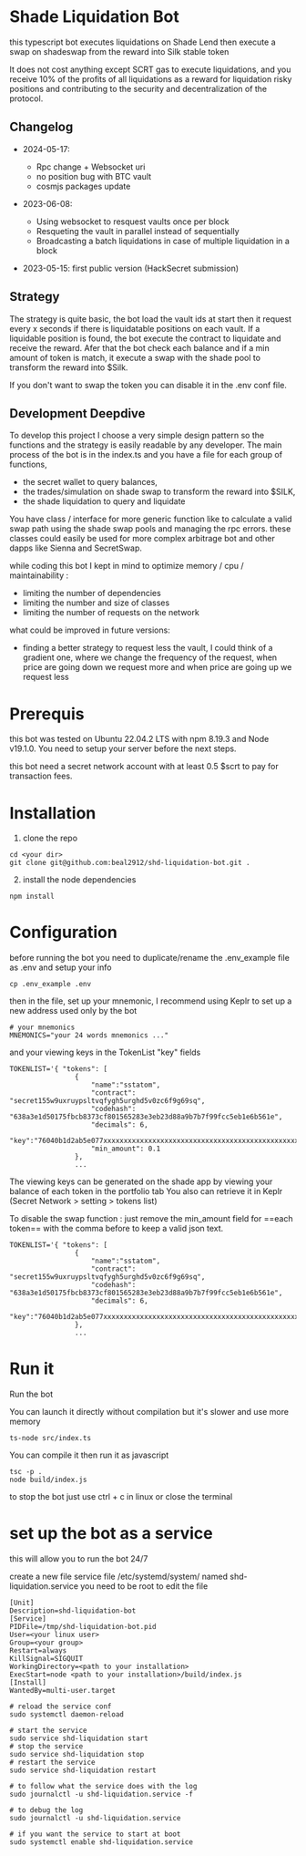 # Shade Liquidation Bot 

this typescript bot executes liquidations on Shade Lend then execute a swap on shadeswap from the reward into Silk stable token   

It does not cost anything except SCRT gas to execute liquidations, and you receive 10% of the profits of all liquidations as a reward for liquidation risky positions and contributing to the security and decentralization of the protocol.

## Changelog
- 2024-05-17:
  - Rpc change + Websocket uri
  - no position bug with BTC vault
  - cosmjs packages update
- 2023-06-08: 
  - Using websocket to resquest vaults once per block 
  - Resqueting the vault in parallel instead of sequentially
  - Broadcasting a batch liquidations in case of multiple liquidation in a block

- 2023-05-15: first public version (HackSecret submission)

## Strategy
The strategy is quite basic, the bot load the vault ids at start then it request every x seconds if there is liquidatable positions on each vault.
If a liquidable position is found, the bot execute the contract to liquidate and receive the reward.
Afer that the bot check each balance and if a min amount of token is match, it execute a swap with the shade pool to transform the reward into $Silk.

If you don't want to swap the token you can disable it in the .env conf file.


## Development Deepdive

To develop this project I choose a very simple design pattern so the functions and the strategy is easily readable by any developer. 
The main process of the bot is in the index.ts and you have a file for each group of functions, 
* the secret wallet to query balances, 
* the trades/simulation on shade swap to transform the reward into $SILK, 
* the shade liquidation to query and liquidate

You have class / interface for more generic function like to calculate a valid swap path using the shade swap pools and managing the rpc errors.
these classes could easily be used for more complex arbitrage bot and other dapps like Sienna and SecretSwap.

while coding this bot I kept in mind to optimize memory / cpu / maintainability : 
* limiting the number of dependencies
* limiting the number and size of classes
* limiting the number of requests on the network

what could be improved in future versions:
* finding a better strategy to request less the vault, I could think of a gradient one, where we change the frequency of the request, when price are going down we request more and when price are going up we request less 



# Prerequis

this bot was tested on Ubuntu 22.04.2 LTS with npm 8.19.3 and Node v19.1.0.
You need to setup your server before the next steps.

this bot need a secret network account with at least 0.5 $scrt to pay for transaction fees.


# Installation

1. clone the repo 

```
cd <your dir>
git clone git@github.com:beal2912/shd-liquidation-bot.git .
```

2. install the node dependencies 
```
npm install
```
# Configuration

before running the bot you need to duplicate/rename the .env_example file as .env and setup your info
```
cp .env_example .env
``` 

then in the file, set up your mnemonic, I recommend using Keplr to set up a new address used only by the bot
```
# your mnemonics
MNEMONICS="your 24 words mnemonics ..."
```



and your viewing keys in the TokenList "key" fields
```
TOKENLIST='{ "tokens": [
                { 
                    "name":"sstatom", 
                    "contract": "secret155w9uxruypsltvqfygh5urghd5v0zc6f9g69sq", 
                    "codehash": "638a3e1d50175fbcb8373cf801565283e3eb23d88a9b7b7f99fcc5eb1e6b561e",
                    "decimals": 6,
                    "key":"76040b1d2ab5e077xxxxxxxxxxxxxxxxxxxxxxxxxxxxxxxxxxxxxxxxxxxxxxxx",
                    "min_amount": 0.1
                },
                ...
```
The viewing keys can be generated on the shade app by viewing your balance of each token in the portfolio tab
You also can retrieve it in Keplr (Secret Network > setting > tokens list)


To disable the swap function : just remove the min_amount field for ==each token== with the comma before to keep a valid json text.
```
TOKENLIST='{ "tokens": [
                { 
                    "name":"sstatom", 
                    "contract": "secret155w9uxruypsltvqfygh5urghd5v0zc6f9g69sq", 
                    "codehash": "638a3e1d50175fbcb8373cf801565283e3eb23d88a9b7b7f99fcc5eb1e6b561e",
                    "decimals": 6,
                    "key":"76040b1d2ab5e077xxxxxxxxxxxxxxxxxxxxxxxxxxxxxxxxxxxxxxxxxxxxxxxx"
                },
                ...
```

# Run it

Run the bot

You can launch it directly without compilation but it's slower and use more memory
```
ts-node src/index.ts
```

You can compile it then run it as javascript
```
tsc -p .
node build/index.js
```
to stop the bot just use ctrl + c in linux or close the terminal

# set up the bot as a service 
this will allow you to run the bot 24/7

create a new file service file /etc/systemd/system/ named shd-liquidation.service 
you need to be root to edit the file
```
[Unit]
Description=shd-liquidation-bot
[Service]
PIDFile=/tmp/shd-liquidation-bot.pid
User=<your linux user>
Group=<your group>
Restart=always
KillSignal=SIGQUIT
WorkingDirectory=<path to your installation>
ExecStart=node <path to your installation>/build/index.js
[Install]
WantedBy=multi-user.target
```

```
# reload the service conf
sudo systemctl daemon-reload

# start the service 
sudo service shd-liquidation start
# stop the service
sudo service shd-liquidation stop
# restart the service 
sudo service shd-liquidation restart

# to follow what the service does with the log 
sudo journalctl -u shd-liquidation.service -f

# to debug the log 
sudo journalctl -u shd-liquidation.service

# if you want the service to start at boot 
sudo systemctl enable shd-liquidation.service

```